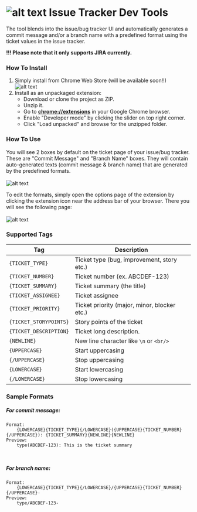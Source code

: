 ![alt text][overviewlogo] Issue Tracker Dev Tools
=============================
The tool blends into the issue/bug tracker UI and automatically generates a commit message and/or a branch name with a predefined format using the ticket values in the issue tracker.

**!!! Please note that it only supports JIRA currently.**

### How To Install
1. Simply install from Chrome Web Store (will be available soon!!)
	<br />![alt text][chromestorelogo]
1. Install as an unpackaged extension:
	- Download or clone the project as ZIP.
	- Unzip it.
	- Go to **[chrome://extensions](chrome://extensions)** in your Google Chrome browser.
	- Enable "Developer mode" by clicking the slider on top right corner.
	- Click "Load unpacked" and browse for the unzipped folder.

### How To Use
You will see 2 boxes by default on the ticket page of your issue/bug tracker. These are "Commit Message" and "Branch Name" boxes. They will contain auto-generated texts (commit message & branch name) that are generated by the predefined formats. 
<br /><br />
![alt text][ssjira0]
<br />

To edit the formats, simply open the options page of the extension by clicking the extension icon near the address bar of your browser. There you will see the following page:
<br /><br />
![alt text][ssoptions0]

### Supported Tags

Tag | Description
------------ | -------------
`{TICKET_TYPE}` | Ticket type (bug, improvement, story etc.)
`{TICKET_NUMBER}` | Ticket number (ex. ABCDEF-123)
`{TICKET_SUMMARY}` | Ticket summary (the title)
`{TICKET_ASSIGNEE}` | Ticket assignee
`{TICKET_PRIORITY}` | Ticket priority (major, minor, blocker etc.)
`{TICKET_STORYPOINTS}` | Story points of the ticket
`{TICKET_DESCRIPTION}` | Ticket long description.
`{NEWLINE}` | New line character like `\n` or `<br/>`
`{UPPERCASE}` | Start uppercasing
`{/UPPERCASE}` | Stop uppercasing
`{LOWERCASE}` | Start lowercasing
`{/LOWERCASE}` | Stop lowercasing


### Sample Formats
##### For commit message:
```
Format:
	{LOWERCASE}{TICKET_TYPE}{/LOWERCASE}({UPPERCASE}{TICKET_NUMBER}{/UPPERCASE}): {TICKET_SUMMARY}{NEWLINE}{NEWLINE}
Preview:
	type(ABCDEF-123): This is the ticket summary
    
    
```
##### For branch name:
```
Format:
	{LOWERCASE}{TICKET_TYPE}{/LOWERCASE}/{UPPERCASE}{TICKET_NUMBER}{/UPPERCASE}-
Preview:
	type/ABCDEF-123-
```

[overviewlogo]: https://github.com/nihatcanco/issue-tracker-dev-tools/blob/master/images/icon24.png?raw=true
[chromestorelogo]: https://developer.chrome.com/webstore/images/ChromeWebStore_Badge_v2_206x58.png
[ssjira0]: https://github.com/nihatcanco/issue-tracker-dev-tools/blob/master/screenshots/ssjira0.png?raw=true
[ssoptions0]: https://github.com/nihatcanco/issue-tracker-dev-tools/blob/master/screenshots/ssoptions0.PNG?raw=true
